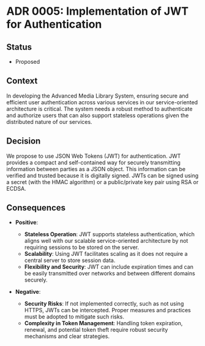 # ADR 0005: Implementation of JWT for Authentication

## Status
- Proposed

## Context
In developing the Advanced Media Library System, ensuring secure and efficient user authentication across various services in our service-oriented architecture is critical. The system needs a robust method to authenticate and authorize users that can also support stateless operations given the distributed nature of our services.

## Decision
We propose to use JSON Web Tokens (JWT) for authentication. JWT provides a compact and self-contained way for securely transmitting information between parties as a JSON object. This information can be verified and trusted because it is digitally signed. JWTs can be signed using a secret (with the HMAC algorithm) or a public/private key pair using RSA or ECDSA.

## Consequences
- **Positive**:
  - **Stateless Operation**: JWT supports stateless authentication, which aligns well with our scalable service-oriented architecture by not requiring sessions to be stored on the server.
  - **Scalability**: Using JWT facilitates scaling as it does not require a central server to store session data.
  - **Flexibility and Security**: JWT can include expiration times and can be easily transmitted over networks and between different domains securely.
  
- **Negative**:
  - **Security Risks**: If not implemented correctly, such as not using HTTPS, JWTs can be intercepted. Proper measures and practices must be adopted to mitigate such risks.
  - **Complexity in Token Management**: Handling token expiration, renewal, and potential token theft require robust security mechanisms and clear strategies.